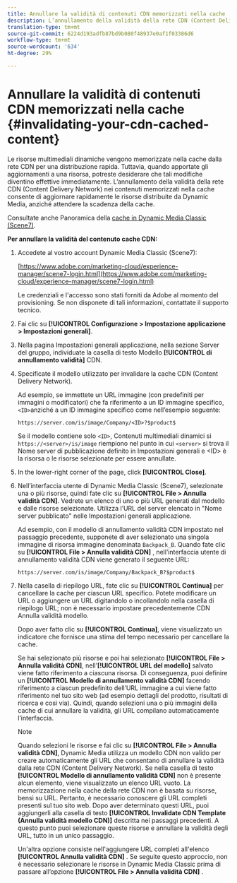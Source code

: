 ```yaml
---
title: Annullare la validità di contenuti CDN memorizzati nella cache
description: L’annullamento della validità della rete CDN (Content Delivery Network) nei contenuti memorizzati nella cache consente di aggiornare rapidamente le risorse distribuite da Dynamic Media, anziché attendere la scadenza della cache.
translation-type: tm+mt
source-git-commit: 6224d193adfb87bd9b080f48937e0af1f03386d6
workflow-type: tm+mt
source-wordcount: '634'
ht-degree: 29%

---
```



# Annullare la validità di contenuti CDN memorizzati nella cache {#invalidating-your-cdn-cached-content}

Le risorse multimediali dinamiche vengono memorizzate nella cache dalla rete CDN per una distribuzione rapida. Tuttavia, quando apportate gli aggiornamenti a una risorsa, potreste desiderare che tali modifiche diventino effettive immediatamente. L’annullamento della validità della rete CDN (Content Delivery Network) nei contenuti memorizzati nella cache consente di aggiornare rapidamente le risorse distribuite da Dynamic Media, anziché attendere la scadenza della cache.

Consultate anche Panoramica della [cache in Dynamic Media Classic (Scene7)](https://helpx.adobe.com/experience-manager/scene7/kb/base/caching-questions/scene7-caching-overview.html).

**Per annullare la validità del contenuto cache CDN:**

1. Accedete al vostro account Dynamic Media Classic (Scene7):

   [https://www.adobe.com/marketing-cloud/experience-manager/scene7-login.html](https://www.adobe.com/marketing-cloud/experience-manager/scene7-login.html)

   Le credenziali e l&#39;accesso sono stati forniti da Adobe al momento del provisioning. Se non disponete di tali informazioni, contattate il supporto tecnico.

1. Fai clic su **[!UICONTROL Configurazione > Impostazione applicazione > Impostazioni generali]**.
1. Nella pagina Impostazioni generali applicazione, nella sezione Server del gruppo, individuate la casella di testo Modello **[!UICONTROL di annullamento validità]** CDN.

1. Specificate il modello utilizzato per invalidare la cache CDN (Content Delivery Network).

   Ad esempio, se immettete un URL immagine (con predefiniti per immagini o modificatori) che fa riferimento a un ID immagine specifico, `<ID>`anziché a un ID immagine specifico come nell’esempio seguente:

   `https://server.com/is/image/Company/<ID>?$product$`

   Se il modello contiene solo `<ID>`, Contenuti multimediali dinamici si `https://<server>/is/image` riempiono nel punto in cui `<server>` si trova il Nome server di pubblicazione definito in Impostazioni generali e &lt;ID> è la risorsa o le risorse selezionate per essere annullate.

1. In the lower-right corner of the page, click **[!UICONTROL Close]**.
1. Nell’interfaccia utente di Dynamic Media Classic (Scene7), selezionate una o più risorse, quindi fate clic su **[!UICONTROL File > Annulla validità CDN]**. Vedrete un elenco di uno o più URL generati dal modello e dalle risorse selezionate. Utilizza l’URL del server elencato in &quot;Nome server pubblicato&quot; nelle Impostazioni generali applicazione.

   Ad esempio, con il modello di annullamento validità CDN impostato nel passaggio precedente, supponete di aver selezionato una singola immagine di risorsa immagine denominata `Backpack_B`. Quando fate clic su **[!UICONTROL File > Annulla validità CDN]** , nell’interfaccia utente di annullamento validità CDN viene generato il seguente URL:

   `https://server.com/is/image/Company/Backpack_B?$product$`

1. Nella casella di riepilogo URL, fate clic su **[!UICONTROL Continua]** per cancellare la cache per ciascun URL specifico. Potete modificare un URL o aggiungere un URL digitandolo o incollandolo nella casella di riepilogo URL; non è necessario impostare precedentemente CDN Annulla validità modello.

   Dopo aver fatto clic su **[!UICONTROL Continua]**, viene visualizzato un indicatore che fornisce una stima del tempo necessario per cancellare la cache.

   Se hai selezionato più risorse e poi hai selezionato **[!UICONTROL File > Annulla validità CDN]**, nell’**[!UICONTROL URL del modello]** salvato viene fatto riferimento a ciascuna risorsa. Di conseguenza, puoi definire un **[!UICONTROL Modello di annullamento validità CDN]** facendo riferimento a ciascun predefinito dell’URL immagine a cui viene fatto riferimento nel tuo sito web (ad esempio dettagli del prodotto, risultati di ricerca e così via). Quindi, quando selezioni una o più immagini della cache di cui annullare la validità, gli URL compilano automaticamente l’interfaccia.

   >[!NOTE]
   >
   >Quando selezioni le risorse e fai clic su **[!UICONTROL File > Annulla validità CDN]**, Dynamic Media utilizza un modello CDN non valido per creare automaticamente gli URL che consentano di annullare la validità dalla rete CDN (Content Delivery Network). Se nella casella di testo **[!UICONTROL Modello di annullamento validità CDN]** non è presente alcun elemento, viene visualizzato un elenco URL vuoto. La memorizzazione nella cache della rete CDN non è basata su risorse, bensì su URL. Pertanto, è necessario conoscere gli URL completi presenti sul tuo sito web. Dopo aver determinato questi URL, puoi aggiungerli alla casella di testo **[!UICONTROL Invalidate CDN Template (Annulla validità modello CDN)]** descritta nei passaggi precedenti. A questo punto puoi selezionare queste risorse e annullare la validità degli URL, tutto in un unico passaggio.
   >
   >Un&#39;altra opzione consiste nell&#39;aggiungere URL completi all&#39;elenco **[!UICONTROL Annulla validità CDN]** . Se seguite questo approccio, non è necessario selezionare le risorse in Dynamic Media Classic prima di passare all’opzione **[!UICONTROL File > Annulla validità CDN]** .

